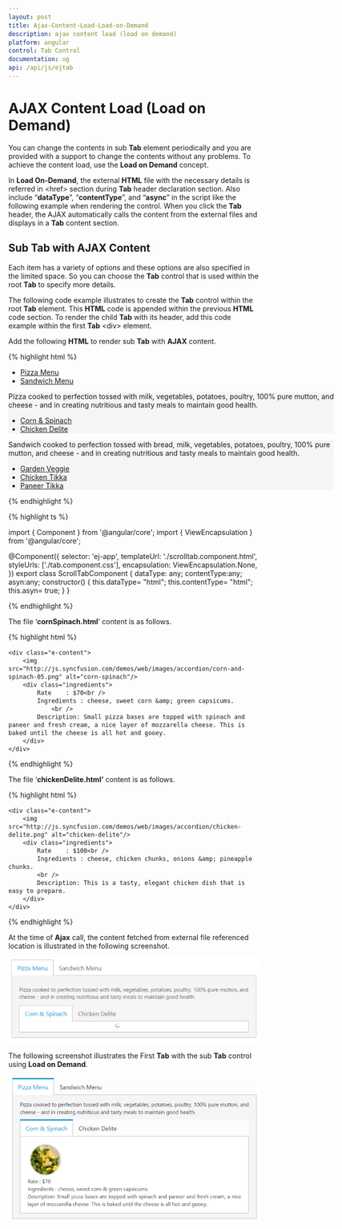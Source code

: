 ```yaml
---
layout: post
title: Ajax-Content-Load-Load-on-Demand
description: ajax content load (load on demand)
platform: angular
control: Tab Control
documentation: ug
api: /api/js/ejtab
---
```


# AJAX Content Load (Load on Demand)

You can change the contents in sub **Tab** element periodically and you are provided with a support to change the contents without any problems. To achieve the content load, use the **Load on Demand** concept.

In **Load On-Demand**, the external **HTML** file with the necessary details is referred in &lt;href&gt; section during **Tab** header declaration section. Also include “**dataType**”, “**contentType**”, and “**async**” in the script like the following example when rendering the control. When you click the **Tab** header, the AJAX automatically calls the content from the external files and displays in a **Tab** content section. 

## Sub Tab with AJAX Content

Each item has a variety of options and these options are also specified in the limited space. So you can choose the **Tab** control that is used within the root **Tab** to specify more details.

The following code example illustrates to create the **Tab** control within the root **Tab** element. This **HTML** code is appended within the previous **HTML** code section. To render the child **Tab** with its header, add this code example within the first **Tab** &lt;div&gt; element. 

Add the following **HTML** to render sub **Tab** with **AJAX** content.

{% highlight html %}


<div id="dish" style="width: 650px">
<ej-tab id="dishtype">
    <ul>
        <li><a href="#pizza">Pizza Menu</a></li>
        <li><a href="#sandwich">Sandwich Menu</a></li>
    </ul>
    <div id="pizza" style="background-color: #F5F5F5">
        <p>Pizza cooked to perfection tossed with milk, vegetables, potatoes, poultry, 100% pure mutton, and cheese - and in creating nutritious and tasty meals to maintain good health.</p>
        <div id="pizza">
        <ej-tab id="pizza" [ajaxSettings.dataType]="dataType" [ajaxSettings.contentType]="contentType" [ajaxSettings.async]="asyn">
            <ul>
                <li>
                    <a href="content/cornSpinach.html">Corn & Spinach </a></li>
                <li>
                    <a href="Content/chickenDelite.html">Chicken Delite </a></li>
            </ul>
        </ej-tab>
        </div>
    </div>
    <div id="sandwich" style="background-color: #F5F5F5">
        <p>Sandwich cooked to perfection tossed with bread, milk, vegetables, potatoes, poultry, 100% pure mutton, and cheese - and in creating nutritious and tasty meals to maintain good health.</p>
        <div id="sandwich">
        <ej-tab id="sandwich" [ajaxSettings.dataType]="dataType" [ajaxSettings.contentType]="contentType" [ajaxSettings.async]="asyn">
            <ul>
                <li>
                    <a href="Content/gardenVeggie.html">Garden Veggie </a></li>
                <li>
                    <a href="Content/chickenTikka.html">Chicken Tikka </a></li>
                <li>
                    <a href="Content/paneerTikka.html">Paneer Tikka </a></li>
            </ul>
            </ej-tab>
        </div>
    </div>
    </ej-tab>
</div>


{% endhighlight %}


{% highlight ts %}

import { Component } from '@angular/core';
import { ViewEncapsulation } from '@angular/core';

@Component({
    selector: 'ej-app',
    templateUrl: './scrolltab.component.html',
    styleUrls: ['./tab.component.css'],
    encapsulation: ViewEncapsulation.None,
})
export class ScrollTabComponent {
    dataType: any;
	contentType:any;
	asyn:any;
    constructor() {
    	this.dataType= "html";
		this.contentType= "html";
		this.asyn= true;
    }
} 

{% endhighlight %}

The file ‘**cornSpinach.html**’ content is as follows. 

{% highlight html %}


    <div class="e-content">
        <img src="http://js.syncfusion.com/demos/web/images/accordion/corn-and-spinach-05.png" alt="corn-spinach"/>
        <div class="ingredients">
            Rate    : $70<br />
            Ingredients : cheese, sweet corn &amp; green capsicums.
                <br />
            Description: Small pizza bases are topped with spinach and paneer and fresh cream, a nice layer of mozzarella cheese. This is baked until the cheese is all hot and gooey.                   
        </div>
    </div>


{% endhighlight %}



The file ‘**chickenDelite.html’** content is as follows.

{% highlight html %}


    <div class="e-content">
        <img src="http://js.syncfusion.com/demos/web/images/accordion/chicken-delite.png" alt="chicken-delite"/>
        <div class="ingredients">
            Rate    : $100<br />
            Ingredients : cheese, chicken chunks, onions &amp; pineapple chunks.  
            <br />
            Description: This is a tasty, elegant chicken dish that is easy to prepare.
        </div>
    </div>


{% endhighlight %}



At the time of **Ajax** call, the content fetched from external file referenced location is illustrated in the following screenshot. 



![](Ajax-Content-Load-Load-on-Demand_images/Ajax-Content-Load-Load-on-Demand_img1.png) 




The following screenshot illustrates the First **Tab** with the sub **Tab** control using **Load on Demand**. 

![](Ajax-Content-Load-Load-on-Demand_images/Ajax-Content-Load-Load-on-Demand_img2.png) 



